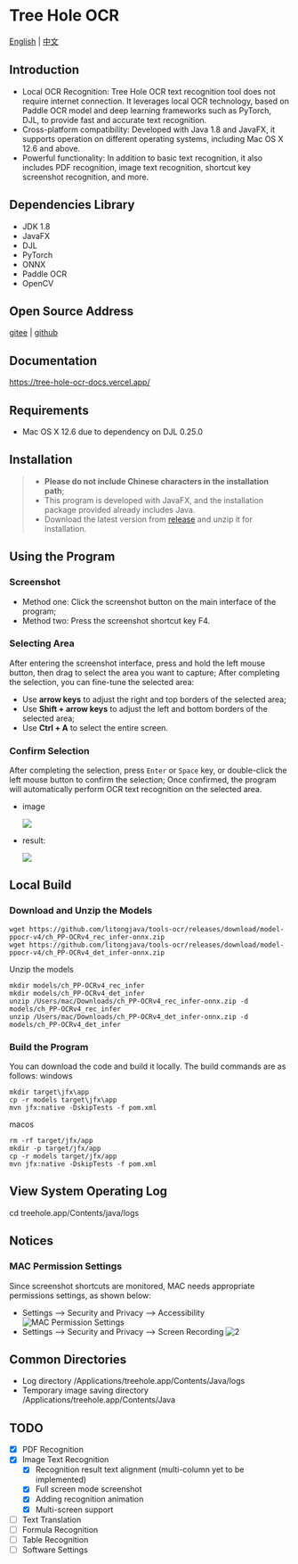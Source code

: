 # Tree Hole OCR

[English](./readme.md) | [中文](./readme-cn.md)

## Introduction

- Local OCR Recognition: Tree Hole OCR text recognition tool does not require internet connection. It leverages local OCR technology, based on Paddle OCR model and deep learning frameworks such as PyTorch, DJL, to provide fast and accurate text recognition.
- Cross-platform compatibility: Developed with Java 1.8 and JavaFX, it supports operation on different operating systems, including Mac OS X 12.6 and above.
- Powerful functionality: In addition to basic text recognition, it also includes PDF recognition, image text recognition, shortcut key screenshot recognition, and more.

## Dependencies Library

- JDK 1.8
- JavaFX
- DJL
- PyTorch
- ONNX
- Paddle OCR
- OpenCV

## Open Source Address

[gitee](https://gitee.com/ppnt/tools-ocr) | [github](https://github.com/litongjava/tools-ocr)

## Documentation

https://tree-hole-ocr-docs.vercel.app/

## Requirements

- Mac OS X 12.6 due to dependency on DJL 0.25.0

## Installation

> - **Please do not include Chinese characters in the installation path**;
> - This program is developed with JavaFX, and the installation package provided already includes Java.
> - Download the latest version from [release](https://github.com/litongjava/tools-ocr/releases/) and unzip it for installation.

## Using the Program

### Screenshot

- Method one: Click the screenshot button on the main interface of the program;
- Method two: Press the screenshot shortcut key F4.

### Selecting Area

After entering the screenshot interface, press and hold the left mouse button, then drag to select the area you want to capture;
After completing the selection, you can fine-tune the selected area:

- Use **arrow keys** to adjust the right and top borders of the selected area;
- Use **Shift + arrow keys** to adjust the left and bottom borders of the selected area;
- Use **Ctrl + A** to select the entire screen.

### Confirm Selection

After completing the selection, press `Enter` or `Space` key, or double-click the left mouse button to confirm the selection; Once confirmed, the program will automatically perform OCR text recognition on the selected area.

- image

  ![](readme_files/3.jpg)

- result:

  ![](readme_files/4.jpg)

## Local Build

### Download and Unzip the Models

```
wget https://github.com/litongjava/tools-ocr/releases/download/model-ppocr-v4/ch_PP-OCRv4_rec_infer-onnx.zip
wget https://github.com/litongjava/tools-ocr/releases/download/model-ppocr-v4/ch_PP-OCRv4_det_infer-onnx.zip
```

Unzip the models

```
mkdir models/ch_PP-OCRv4_rec_infer
mkdir models/ch_PP-OCRv4_det_infer
unzip /Users/mac/Downloads/ch_PP-OCRv4_rec_infer-onnx.zip -d models/ch_PP-OCRv4_rec_infer
unzip /Users/mac/Downloads/ch_PP-OCRv4_det_infer-onnx.zip -d models/ch_PP-OCRv4_det_infer
```

### Build the Program

You can download the code and build it locally. The build commands are as follows:
windows

```
mkdir target\jfx\app
cp -r models target\jfx\app
mvn jfx:native -DskipTests -f pom.xml
```

macos

```shell script
rm -rf target/jfx/app
mkdir -p target/jfx/app
cp -r models target/jfx/app
mvn jfx:native -DskipTests -f pom.xml
```

## View System Operating Log

cd treehole.app/Contents/java/logs

## Notices

### MAC Permission Settings

Since screenshot shortcuts are monitored, MAC needs appropriate permissions settings, as shown below:

- Settings --> Security and Privacy --> Accessibility
  ![MAC Permission Settings](readme_files/5.jpg)
- Settings --> Security and Privacy --> Screen Recording
  ![2](readme_files/2.jpg)

## Common Directories

- Log directory /Applications/treehole.app/Contents/Java/logs
- Temporary image saving directory /Applications/treehole.app/Contents/Java

## TODO

- [x] PDF Recognition
- [x] Image Text Recognition
  - [x] Recognition result text alignment (multi-column yet to be implemented)
  - [x] Full screen mode screenshot
  - [x] Adding recognition animation
  - [x] Multi-screen support
- [ ] Text Translation
- [ ] Formula Recognition
- [ ] Table Recognition
- [ ] Software Settings
